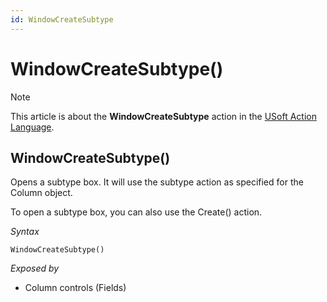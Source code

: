 ```yaml
---
id: WindowCreateSubtype
---
```


# WindowCreateSubtype()



> [!NOTE]
> This article is about the **WindowCreateSubtype** action in the [USoft Action Language](/docs/Task%20flow/Action%20Language%20reference/USoft%20Action%20Language.md).

## **WindowCreateSubtype()**

Opens a subtype box. It will use the subtype action as specified for the Column object.

To open a subtype box, you can also use the Create() action.

*Syntax*

```
WindowCreateSubtype()
```

*Exposed by*

- Column controls (Fields)